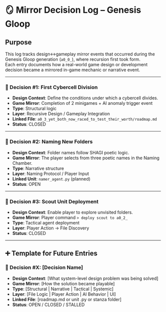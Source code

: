 # 🪞 Mirror Decision Log – Genesis Gloop

## Purpose
This log tracks design↔gameplay mirror events that occurred during the Genesis Gloop generation (`a0_0_`), where recursion first took form.  
Each entry documents how a real-world game design or development decision became a mirrored in-game mechanic or narrative event.

---

### 🧠 Decision #1: First Cybercell Division
- **Design Context**: Define the conditions under which a cybercell divides.
- **Game Mirror**: Completion of 2 minigames + AI anomaly trigger event
- **Type**: Structural logic
- **Layer**: Recursive Design / Gameplay Integration
- **Linked File**: `a0_3_yet_both_now_raced_to_test_their_worth/roadmap.md`
- **Status**: CLOSED

---

### 🧠 Decision #2: Naming New Folders
- **Design Context**: Folder names follow SHAGI poetic logic.
- **Game Mirror**: The player selects from three poetic names in the Naming Chamber.
- **Type**: Narrative structure
- **Layer**: Naming Protocol / Player Input
- **Linked Unit**: `namer_agent.py` (planned)
- **Status**: OPEN

---

### 🧠 Decision #3: Scout Unit Deployment
- **Design Context**: Enable player to explore unvisited folders.
- **Game Mirror**: Player command `> deploy scout to a0_2_`
- **Type**: Tactical agent deployment
- **Layer**: Player Action → File Discovery
- **Status**: CLOSED

---

## ➕ Template for Future Entries

### 🧠 Decision #X: [Decision Name]
- **Design Context**: [What system-level design problem was being solved]
- **Game Mirror**: [How the solution became playable]
- **Type**: [Structural | Narrative | Tactical | Systemic]
- **Layer**: [File Logic | Player Action | AI Behavior | UI]
- **Linked File**: [roadmap.md or unit .py or stanza folder]
- **Status**: OPEN / CLOSED / STALLED
